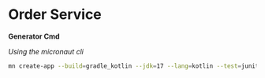 # Order Service

**Generator Cmd**

*Using the micronaut cli*

```bash
mn create-app --build=gradle_kotlin --jdk=17 --lang=kotlin --test=junit --features=openapi,swagger-ui,discovery-consul,tracing-jaeger com.example.demo
```